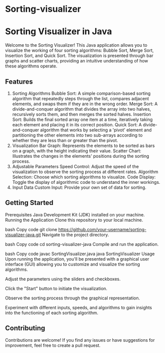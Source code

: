 # Sorting-visualizer
# Sorting Visualizer in Java
Welcome to the Sorting Visualizer! This Java application allows you to visualize the working of four sorting algorithms: Bubble Sort, Merge Sort, Insertion Sort, and Quick Sort. The visualization is presented through bar graphs and scatter charts, providing an intuitive understanding of how these algorithms operate.

## Features
1. Sorting Algorithms
Bubble Sort: A simple comparison-based sorting algorithm that repeatedly steps through the list, compares adjacent elements, and swaps them if they are in the wrong order.
Merge Sort: A divide-and-conquer algorithm that divides the array into two halves, recursively sorts them, and then merges the sorted halves.
Insertion Sort: Builds the final sorted array one item at a time, iteratively taking each element and placing it in its correct position.
Quick Sort: A divide-and-conquer algorithm that works by selecting a 'pivot' element and partitioning the other elements into two sub-arrays according to whether they are less than or greater than the pivot.
2. Visualization
Bar Graph: Represents the elements to be sorted as bars on a graph, with the height indicating their value.
Scatter Chart: Illustrates the changes in the elements' positions during the sorting process.
3. Adjustable Parameters
Speed Control: Adjust the speed of the visualization to observe the sorting process at different rates.
Algorithm Selection: Choose which sorting algorithms to visualize.
Code Display: Toggle the display of algorithmic code to understand the inner workings.
4. Input Data
Custom Input: Provide your own set of data for sorting.
## Getting Started
Prerequisites
Java Development Kit (JDK) installed on your machine.
Running the Application
Clone this repository to your local machine.

bash
Copy code
git clone https://github.com/your-username/sorting-visualizer-java.git
Navigate to the project directory.

bash
Copy code
cd sorting-visualizer-java
Compile and run the application.

bash
Copy code
javac SortingVisualizer.java
java SortingVisualizer
Usage
Upon running the application, you'll be presented with a graphical user interface (GUI) allowing you to customize and visualize the sorting algorithms.

Adjust the parameters using the sliders and checkboxes.

Click the "Start" button to initiate the visualization.

Observe the sorting process through the graphical representation.

Experiment with different inputs, speeds, and algorithms to gain insights into the functioning of each sorting algorithm.

## Contributing
Contributions are welcome! If you find any issues or have suggestions for improvement, feel free to create a pull request.

